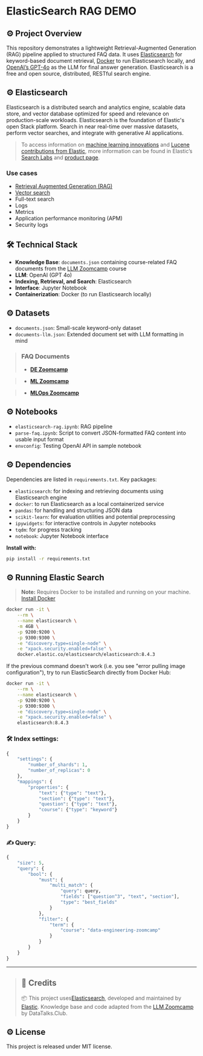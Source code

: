 # ElasticSearch RAG DEMO

## ⚙️ Project Overview          
This repository demonstrates a lightweight Retrieval-Augmented Generation (RAG) pipeline applied to structured FAQ data. It uses [Elasticsearch](https://github.com/elastic/elasticsearch/tree/main) for keyword-based document retrieval, [Docker](https://www.docker.com/) to run Elasticsearch locally, and [OpenAI’s GPT-4o](https://openai.com/gpt-4o) as the LLM for final answer generation. Elasticsearch is a free and open source, distributed, RESTful search engine.

## ⚙️ Elasticsearch

Elasticsearch is a distributed search and analytics engine, scalable data store, and vector database optimized for speed and relevance on production-scale workloads. Elasticsearch is the foundation of Elastic's open Stack platform. Search in near real-time over massive datasets, perform vector searches, and integrate with generative AI applications.

> To access information on [machine learning innovations](https://www.elastic.co/search-labs) and [Lucene contributions from Elastic](https://www.elastic.co/search-labs), more information can be found in Elastic’s [Search Labs](https://www.elastic.co/search-labs) and [product page](https://www.elastic.co/products/elasticsearch).

### Use cases
- [Retrieval Augmented Generation (RAG)](https://www.elastic.co/blog/building-an-rag-system-using-elasticsearch-and-langchain)
- [Vector search](https://www.elastic.co/blog/vector-database-elasticsearch)
- Full-text search
- Logs
- Metrics
- Application performance monitoring (APM)
- Security logs


## 🛠️ Technical Stack
- **Knowledge Base**: `documents.json` containing course-related FAQ documents from the [LLM Zoomcamp](https://github.com/DataTalksClub/llm-zoomcamp/tree/main) course
- **LLM**: OpenAI (GPT 4o)  
- **Indexing, Retrieval, and Search**: Elasticsearch  
- **Interface**: Jupyter Notebook  
- **Containerization**: Docker (to run Elasticsearch locally)

## ⚙️ Datasets
* `documents.json`: Small-scale keyword-only dataset
* `documents-llm.json`: Extended document set with LLM formatting in mind

>### FAQ Documents
> * [**DE Zoomcamp**](https://docs.google.com/document/d/19bnYs80DwuUimHM65UV3sylsCn2j1vizrPOwzBwQrebw/edit)

> * [**ML Zoomcamp**](https://docs.google.com/document/d/1LpPanc33QJJ6BSsyxVg-pWWNplal84TdZtQ1oaIhD8/edit)

> * [**MLOps Zoomcamp**](https://docs.google.com/document/d/12TlBfhIiktyBv8RnsoJR6F72bkPDGEvPOltJIxaEzE0/edit)


## ⚙️ Notebooks
* `elasticsearch-rag.ipynb`: RAG pipeline
* `parse-faq.ipynb`: Script to convert JSON-formatted FAQ content into usable input format
* `envconfig`: Testing OpenAI API in sample notebook

## ⚙️ Dependencies
Dependencies are listed in `requirements.txt`. Key packages:

* `elasticsearch`: for indexing and retrieving documents using Elasticsearch engine  
* `docker`: to run Elasticsearch as a local containerized service  
* `pandas`: for handling and structuring JSON data  
* `scikit-learn`: for evaluation utilities and potential preprocessing  
* `ipywidgets`: for interactive controls in Jupyter notebooks  
* `tqdm`: for progress tracking  
* `notebook`: Jupyter Notebook interface
  
**Install with:**

```bash
pip install -r requirements.txt
```

## ⚙️ Running Elastic Search 

>**Note:** Requires Docker to be installed and running on your machine. [Install Docker](https://www.docker.com/get-started/)

```bash
docker run -it \
    --rm \
    --name elasticsearch \
    -m 4GB \
    -p 9200:9200 \
    -p 9300:9300 \
    -e "discovery.type=single-node" \
    -e "xpack.security.enabled=false" \
    docker.elastic.co/elasticsearch/elasticsearch:8.4.3
```

If the previous command doesn't work (i.e. you see "error pulling image configuration"), try to run ElasticSearch directly from Docker Hub:

```bash
docker run -it \
    --rm \
    --name elasticsearch \
    -p 9200:9200 \
    -p 9300:9300 \
    -e "discovery.type=single-node" \
    -e "xpack.security.enabled=false" \
    elasticsearch:8.4.3
```

### 🛠️ Index settings:

```python
{
    "settings": {
        "number_of_shards": 1,
        "number_of_replicas": 0
    },
    "mappings": {
        "properties": {
            "text": {"type": "text"},
            "section": {"type": "text"},
            "question": {"type": "text"},
            "course": {"type": "keyword"} 
        }
    }
}
```

### ✍️ Query:

```python
{
    "size": 5,
    "query": {
        "bool": {
            "must": {
                "multi_match": {
                    "query": query,
                    "fields": ["question^3", "text", "section"],
                    "type": "best_fields"
                }
            },
            "filter": {
                "term": {
                    "course": "data-engineering-zoomcamp"
                }
            }
        }
    }
}
```


---
> ## 📌 Credits
> 📦  This project uses[Elasticsearch](https://github.com/elastic/elasticsearch/tree/main), developed and maintained by [Elastic](https://github.com/elastic). Knowledge base and code adapted from the [LLM Zoomcamp](https://github.com/DataTalksClub/llm-zoomcamp/tree/main) by DataTalks.Club. 

## ⚙️ License
This project is released under MIT license. 


